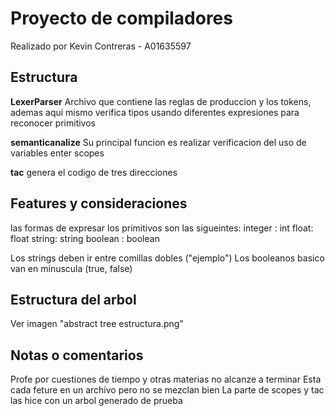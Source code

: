 Proyecto de compiladores
========================
Realizado por Kevin Contreras - A01635597

Estructura
----------
**LexerParser**
Archivo que contiene las reglas de produccion y los tokens, ademas aqui mismo verifica tipos 
usando diferentes expresiones para reconocer primitivos

**semanticanalize**
Su principal funcion es realizar verificacion del uso de variables enter scopes

**tac**
genera el codigo de tres direcciones

Features y consideraciones
--------------------------
las formas de expresar los primitivos son las sigueintes:
integer : int
float: float
string: string
boolean : boolean

Los strings deben ir entre comillas dobles ("ejemplo")
Los booleanos basico van en minuscula (true, false)

Estructura del arbol
--------------------

Ver imagen "abstract tree estructura.png"

Notas o comentarios
-------------------
Profe por cuestiones de tiempo y otras materias no alcanze a terminar
Esta cada feture en un archivo pero no se mezclan bien
La parte de scopes y tac las hice con un arbol generado de prueba